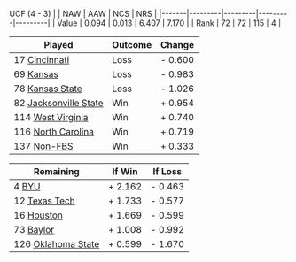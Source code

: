 UCF (4 - 3)
|       |   NAW   |   AAW   |   NCS   |   NRS   |
|-------|---------|---------|---------|---------|
| Value |   0.094 |   0.013 |   6.407 |   7.170 |
| Rank  |      72 |      72 |     115 |       4 |

| Played                    | Outcome    |  Change  |
|---------------------------|------------|----------|
|  17 [Cincinnati            ](Cincinnati.md)| Loss       | -  0.600 |
|  69 [Kansas                ](Kansas.md)| Loss       | -  0.983 |
|  78 [Kansas State          ](KansasState.md)| Loss       | -  1.026 |
|  82 [Jacksonville State    ](JacksonvilleState.md)| Win        | +  0.954 |
| 114 [West Virginia         ](WestVirginia.md)| Win        | +  0.740 |
| 116 [North Carolina        ](NorthCarolina.md)| Win        | +  0.719 |
| 137 [Non-FBS               ](NonFBS.md)| Win        | +  0.333 |

| Remaining                 |  If Win  |  If Loss |
|---------------------------|----------|----------|
|   4 [BYU                   ](BYU.md)| +  2.162 | -  0.463 |
|  12 [Texas Tech            ](TexasTech.md)| +  1.733 | -  0.577 |
|  16 [Houston               ](Houston.md)| +  1.669 | -  0.599 |
|  73 [Baylor                ](Baylor.md)| +  1.008 | -  0.992 |
| 126 [Oklahoma State        ](OklahomaState.md)| +  0.599 | -  1.670 |

